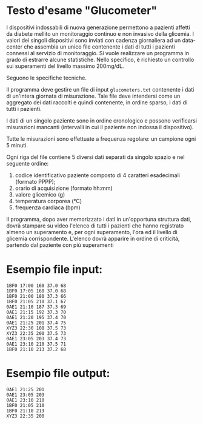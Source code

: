 # Testo d'esame "Glucometer"

I dispositivi indossabili di nuova generazione permettono a pazienti affetti da diabete mellito un monitoraggio continuo
e non invasivo della glicemia. I valori dei singoli dispositivi sono inviati con cadenza giornaliera ad un data-center
che assembla un unico file contenente i dati di tutti i pazienti connessi al servizio di monitoraggio. Si vuole
realizzare un programma in grado di estrarre alcune statistiche. Nello specifico, è richiesto un controllo sui
superamenti del livello massimo 200mg/dL.

Seguono le specifiche tecniche.

Il programma deve gestire un file di input `glucometers.txt` contenente i dati di un'intera giornata di misurazione.
Tale file deve intendersi come un aggregato dei dati raccolti e quindi contenente, in ordine sparso, i dati di tutti i
pazienti.

I dati di un singolo paziente sono in ordine cronologico e possono verificarsi misurazioni mancanti (intervalli in cui
il paziente non indossa il dispositivo).

Tutte le misurazioni sono effettuate a frequenza regolare: un campione ogni 5 minuti.

Ogni riga del file contiene 5 diversi dati separati da singolo spazio e nel seguente ordine:

1. codice identificativo paziente composto di 4 caratteri esadecimali (formato PPPP);
2. orario di acquisizione (formato hh:mm)
3. valore glicemico (g)
4. temperatura corporea (°C)
5. frequenza cardiaca (bpm)

Il programma, dopo aver memorizzato i dati in un'opportuna struttura dati, dovrà stampare su video l'elenco di tutti i
pazienti che hanno registrato almeno un superamento e, per ogni superamento, l'ora ed il livello di glicemia
corrispondente. L'elenco dovrà apparire in ordine di criticità, partendo dal paziente con più superamenti

# Esempio file input:

	1BF0 17:00 160 37.0 68
	1BF0 17:05 168 37.0 68
	1BF0 21:00 180 37.3 66
	1BF0 21:05 210 37.1 67
	0AE1 21:10 187 37.3 69
	0AE1 21:15 192 37.3 70
	0AE1 21:20 195 37.4 70
	0AE1 21:25 201 37.4 75
	XYZ3 22:30 108 37.5 73
	XYZ3 22:35 200 37.5 73
	0AE1 23:05 203 37.4 73
	0AE1 23:10 210 37.5 71
	1BF0 21:10 213 37.2 68

# Esempio file output:

	0AE1 21:25 201
	0AE1 23:05 203
	0AE1 23:10 210
	1BF0 21:05 210
	1BF0 21:10 213
	XYZ3 22:35 200
